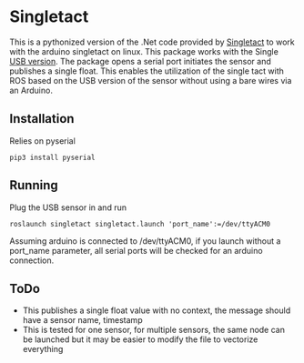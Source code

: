 # Singletact
This is a pythonized version of the .Net code provided by  [Singletact](https://github.com/SingleTact/NETInterface/blob/master/SingleTactLibrary/ArduinoSingleTactDriver.cs) to work with the arduino singletact on linux. This package works with the Single [USB version](https://www.singletact.com/wp-content/uploads/SingleTact_USB_QuickStartGuideV1.7.pdf). The package opens a serial port initiates the sensor and publishes a single float. This enables the utilization of the single tact with ROS based on the USB version of the sensor without using a bare wires via an Arduino.

## Installation
Relies on pyserial
```
pip3 install pyserial
```

## Running
Plug the USB sensor in and run
```
roslaunch singletact singletact.launch 'port_name':=/dev/ttyACM0
```
Assuming arduino is connected to /dev/ttyACM0, if you launch without a port_name parameter, all serial ports will be checked for an arduino connection. 

## ToDo
 * This publishes a single float value with no context, the message should have a sensor name, timestamp
 * This is tested for one sensor, for multiple sensors, the same node can be launched but it may be easier to modify the file to vectorize everything
